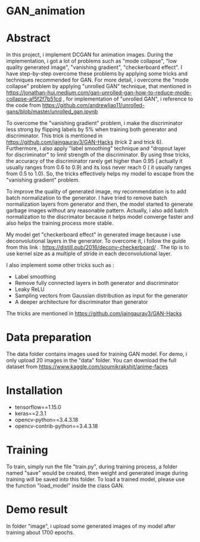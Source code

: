 # GAN_animation
# Abstract
In this project, i implement DCGAN for animation images. During the implementation, i got a lot of problems such as "mode collapse", "low quality generated image", "vanishing gradient", "checkerboard effect". I have step-by-step overcome these problems by applying some tricks and techniques recommended for GAN. 
For more detail, i overcome the "mode collapse" problem by applying "unrolled GAN" technique, that mentioned in https://jonathan-hui.medium.com/gan-unrolled-gan-how-to-reduce-mode-collapse-af5f2f7b51cd , for implementation of "unrolled GAN", i reference to the code from https://github.com/andrewliao11/unrolled-gans/blob/master/unrolled_gan.ipynb

To overcome the "vanishing gradient" problem, i make the discriminator less strong by flipping labels by 5% when training both generator and discriminator. This trick is mentioned in https://github.com/jaingaurav3/GAN-Hacks (trick 2 and trick 6). Furthermore, i also apply "label smoothing" technique and "dropout layer for discriminator" to limit strength of the discriminator. By using thse tricks, the accuracy of the discriminator rarely get higher than 0.95 ( actually it usually ranges from 0.6 to 0.9) and its loss never reach 0 ( it usually ranges from 0.5 to 1.0). So, the tricks effectively helps my model to escape from the "vanishing gradient" problem. 

To improve the quality of generated image, my recommendation is to add batch normalization to the generator. I have tried to remove batch normalization layers from generator and then, the model started to generate garbage images without any reasonable pattern. Actually, i also add batch normalization to the discrimator because it helps model converge faster and also helps the training process more stable. 

My model get "checkerboard effect" in generated image because i use deconvolutional layers in the generator. To overcome it, i follow the guide from this link : https://distill.pub/2016/deconv-checkerboard/ . The tip is to use kernel size as a multiple of stride in each deconvolutional layer. 

I also implement some other tricks such as : 
- Label smoothing
- Remove fully connected layers in both generator and discriminator
- Leaky ReLU
- Sampling vectors from Gaussian distribution as input for the generator
- A deeper architecture for discriminator than generator 

The tricks are mentioned in https://github.com/jaingaurav3/GAN-Hacks 

# Data preparation
The data folder contains images used for training GAN model. For demo, i only upload 20 images in the "data" folder. You can download the full dataset from 
https://www.kaggle.com/soumikrakshit/anime-faces

# Installation 
- tensorflow==1.15.0
- keras==2.3.1
- opencv-python==3.4.3.18
- opencv-contrib-python==3.4.3.18

# Training
To train, simply run the file "train.py", during training process, a folder named "save" would be created, then weight and generated image during training will be saved into this folder. 
To load a trained model, please use the function "load_model" inside the class GAN. 

# Demo result 
In folder "image", i upload some generated images of my model after training about 1700 epochs. 







